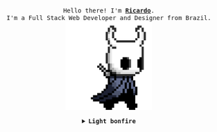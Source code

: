 <p align="center">
  <br>
  <samp>
    Hello there! I'm <b><a target="_blank" href="https://www.linkedin.com/in/ricardofortepace/">Ricardo</a></b>.
    <br>I'm a Full Stack Web Developer and Designer from Brazil.<br>
   </samp>
   <img src="https://raw.githubusercontent.com/TanZng/TanZng/master/assets/hollor_knight3.gif" width="200"/>
</p>

<details align="center">

<summary> <b> <samp> Light bonfire </samp></b></summary>
<samp>
  <b><h2 style="color: #fc6203">B O N F I R E &nbsp; L I T !</h2> </b>
  <img src="https://raw.githubusercontent.com/TanZng/TanZng/master/assets/bonefire.gif" width="200"/>
</samp>

</details>
